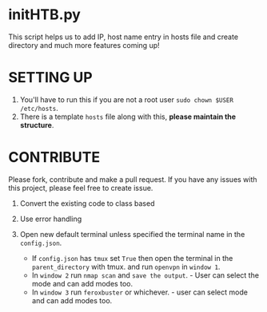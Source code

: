 # initHTB.py
This script helps us to add IP, host name entry in hosts file and create directory and much more features coming up!

# SETTING UP
1. You'll have to run this if you are not a root user `sudo chown $USER /etc/hosts`.
2. There is a template `hosts` file along with this, **please maintain the structure**.

# CONTRIBUTE

Please fork, contribute and make a pull request. If you have any issues with this project, please feel free to create issue.


1. Convert the existing code to class based
2. Use error handling 
3. Open new default terminal unless specified the terminal name in the `config.json`. 
    
    - If `config.json` has `tmux` set `True` then open the terminal in the `parent_directory` with tmux.
    and run `openvpn` in `window 1`. 
    - In `window 2` run `nmap scan` and `save the output`. - User can select the mode and can add modes too.
    - In `window 3` run `feroxbuster` or whichever. - user can select mode and can add modes too.


